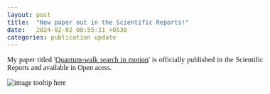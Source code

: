 ```yaml
---
layout: post
title:  "New paper out in the Scientific Reports!"
date:   2024-02-02 00:55:31 +0530
categories: publication update
---
```


<style>
    body {
        font-family: 'Comfortaa', cursive;
        font-size: 16px;
        text-align: justify;
    }
</style>

My paper titled '[Quantum-walk search in motion](https://www.nature.com/articles/s41598-024-51709-0)' is officially published in the Scientific Reports and available in Open acess. 

![image tooltip here](/Manoline-git.github.io/img/graph.jpg)



